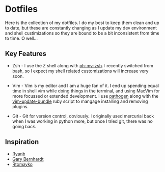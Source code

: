 # Dotfiles

Here is the collection of my dotfiles. I do my best to keep them clean and up
to date, but these are constantly changing as I update my dev environment and
shell custimizations so they are bound to be a bit inconsistent from time to
time. O well...

## Key Features

- Zsh - I use the Z shell along with
  [oh-my-zsh](https://github.com/robbyrussell/oh-my-zsh). I recently switched
from bash, so I expect my shell related customizations will increase very soon.

- Vim - Vim is my editor and I am a huge fan of it. I end up spending equal
  time in shell vim while doing things in the terminal, and using MacVim for
more focussed or extended development. I use
[pathogen](https://github.com/tpope/vim-pathogen) along with the
[vim-update-bundle](https://github.com/bronson/vim-update-bundles) ruby script
to mangage installing and removing plugins.

- Git - Git for version control, obviously. I originally used mercurial back
  when I was working in python more, but once I tried git, there was no going
back.

## Inspiration

- [Ryanb](https://github.com/ryanb/dotfiles)
- [Gary Bernhardt](https://github.com/garybernhardt/dotfiles)
- [Rtomayko](https://github.com/rtomayko/dotfiles)
